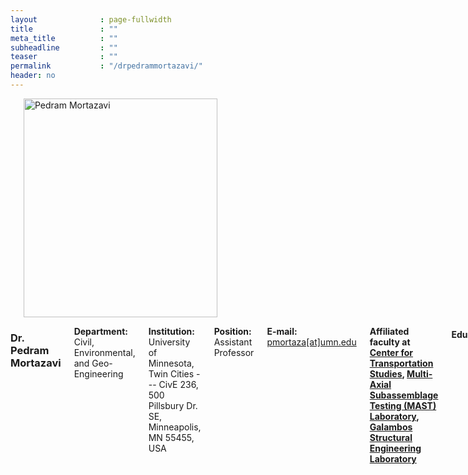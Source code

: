 ```yaml
---
layout              : page-fullwidth
title               : ""
meta_title          : ""
subheadline         : ""
teaser              : ""
permalink           : "/drpedrammortazavi/"
header: no
---
```


<div class="row">
    <div class="small-4 columns">
        <h3></h3>
        <img src="{{ site.url }}/images/pedram.JPG" alt="Pedram Mortazavi" style="width: 310px; height: 350px;">
    </div>
    <div class="small-8 columns">
        <h3>Dr. Pedram Mortazavi</h3>
        <p style="margin-bottom: 2px;"><strong>Department:</strong> Civil, Environmental, and Geo- Engineering</p>
        <p style="margin-bottom: 2px;"><strong>Institution:</strong> University of Minnesota, Twin Cities --- CivE 236, 500 Pillsbury Dr. SE, Minneapolis, MN 55455, USA</p>
        <p style="margin-bottom: 2px;"><strong>Position:</strong> Assistant Professor</p>
        <p style="margin-bottom: 2px;"><strong>E-mail:</strong> <a href="mailto:pmortaza@umn.edu">pmortaza[at]umn.edu</a></p>
        <p style="margin-bottom: 2px;"><strong> Affiliated faculty at 
            <a href="https://www.cts.umn.edu/research-scholars/pedram-mortazavi">Center for Transportation Studies</a>, 
            <a href="https://mastlab.umn.edu/">Multi-Axial Subassemblage Testing (MAST) Laboratory</a>, 
            <a href="https://cse.umn.edu/cege/research-facilities-civil-engineering-building">Galambos Structural Engineering Laboratory</a>
        </strong></p>
        <h4>Education:</h4>
        <ul>
            <li><strong>2023: Ph.D.,</strong> University of Toronto, Toronto, Canada</li>
            <li><strong>2014: M.S.,</strong> Carleton University, Ottawa, Canada</li>
            <li><strong>2012: B.S.,</strong> University of Science and Culture. Tehran, Iran</li>
        </ul>
        <h4>Professional Experience:</h4>
        <ul>
            <li><strong>2024 - Present:</strong> Assistant Professor at UMN</li>
            <li><strong>2023 - 2024:</strong> Structural Engineer, DIALOG, Toronto, Canada</li>
            <li><strong>2022 - 2023:</strong> Seismic Design Specialist (Mitacs Fellow), Cast Connex Corporation, Toronto, Canada</li>
            <li><strong>2019 - 2024:</strong> Sessional Lecturer, Department of Civil and Mineral Engineering, University of Toronto, Canada</li>
            <li><strong>2014 - 2016:</strong> Structural Engineer, J. L. Richards and Associates Ltd., Ottawa, Canada</li>

        </ul>

        <h4>Honours, Awards, and Fellowships:</h4>
    
        <ul >
            <li><strong>2024:</strong> ASCE SEI Young Professional Scholarship, ASCE SEI (University of Minnesota) </li>
            <li><strong>2024 - Present:</strong> CTS Scholar, Center for Transportation Studies (University of Minnesota) </li>
            <li><strong>2023 - 2024:</strong> Nominated for the Distinguished Dissertation Award, Department of Civil and Mineral Engineering (University of Toronto) </li>
            <li><strong>2022 - 2023:</strong> Doctoral Completion Award, Department of Civil and Mineral Engineering (University of Toronto) </li>
            <li><strong>2021 - 2022:</strong> Mitacs Accelerate Fellowship, Mitacs (University of Toronto) </li>
            <li><strong>2021 - 2022:</strong> Nominated for the CI Teaching Excellence Award, Department of Civil and Mineral Engineering (University of Toronto) </li>
            <li><strong>2020 - 2021:</strong> Ontario Graduate Scholarship, Province of Ontario (University of Toronto) </li>
            <li><strong>2020 - 2021:</strong> Winner of the Novelty Category, MECHS 3-Minute Thesis Video Competitions, DesignSafe (University of Toronto) </li>
            <li><strong>2019 - 2020:</strong> CSCE Donald Jamieson Fellowship, Canadian Society for Civil Engineering (University of Toronto) </li>
            <li><strong>2018 - 2019:</strong> CISC G. J. Jackson Fellowship, Canadian Institute of Steel Construction (University of Toronto) </li>
            <li><strong>2018 - 2019:</strong> University-Wide TATP TA Teaching Excellence Award, Center for Teaching Support and Innovation (University of Toronto) </li>
            <li><strong>2017 - 2018:</strong> CISC John L. Kellerman Fellowship, Canadian Institute of Steel Construction (University of Toronto) </li>
            <li><strong>2017 - 2018:</strong> NSERC Alexander Graham Bell (PGS-D) Scholarship, Natural Sciences and Engineering Research Council of Canada (University of Toronto) </li>
            <li><strong>2016 - 2017:</strong> Ontario Graduate Scholarship, Province of Ontario (University of Toronto) </li>
            <li><strong>2013 - 2014:</strong> John Adjeleian Graduate Scholarship in Structural Engineering, Dept. of Civil and Env. Engineering (Carleton University) </li>
            <li><strong>2013 - 2014:</strong> International Student Award , Graduate Student Asssociation (Carleton University) </li>
        </ul>

        <h4>Affiliation with Scientific and Professional Societies:</h4>
        <ul >
            <li> Professional Engineers Ontario (PEO) – Professional Engineer </li>
            <li> Canadian Association for Earthquake Engineering (CAEE) – Member </li>
            <li> American Institute of Steel Construction (AISC) – Member  </li>
            <li> Earthquake Engineering Research Institute (EERI) – Member </li> 
            <li> Structural Stability Research Council (SSRC) – Member at Large </li>
            <li> American Society of Civil Engineers (ASCE) – Member </li>
            <li> Canadian Institute of Steel Construction (CISC) – Member </li>
            <li> Canadian Society for Civil Engineering (CSCE) – Member </li>            
        </ul>

        <h4>Academic Service:</h4>
        <ul >
            <li><strong>2024 - Present:</strong> Faculty Advisor – Earthquake Engineering Research Institute Student Chapter </li>
            <li><strong>2024 - Present:</strong> Faculty Advisor – AISC Steel Bridge Design Team </li>
            <li><strong>2023 - Present:</strong> Guest Attendant at AISC Task Committee 09: Seismic Design  </li>
        </ul>

    </div>
</div>


